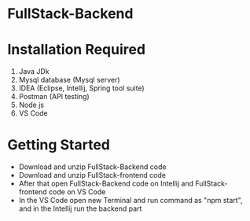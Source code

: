 # FullStack-Backend

# Installation Required
1) Java JDk
2) Mysql database (Mysql server)
3) IDEA (Eclipse, Intellij, Spring tool suite)
4) Postman (API testing)
5) Node js
6) VS Code

# Getting Started

* Download and unzip FullStack-Backend code
* Download and unzip FullStack-frontend code 
* After that open FullStack-Backend code on Intellij and FullStack-frontend code on VS Code
* In the VS Code open new Terminal and run command as "npm start", and in the Intellij run the backend part
  
   
